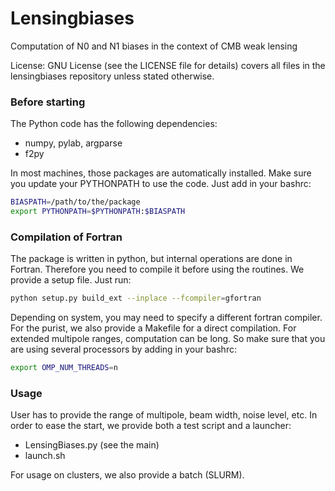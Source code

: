 Lensingbiases
==

Computation of N0 and N1 biases in the context of CMB weak lensing

License: GNU License (see the LICENSE file for details) covers all files
in the lensingbiases repository unless stated otherwise.

### Before starting
The Python code has the following dependencies:
* numpy, pylab, argparse
* f2py

In most machines, those packages are automatically installed.
Make sure you update your PYTHONPATH to use the code.
Just add in your bashrc:
```bash
BIASPATH=/path/to/the/package
export PYTHONPATH=$PYTHONPATH:$BIASPATH
```

### Compilation of Fortran
The package is written in python, but internal operations are
done in Fortran. Therefore you need to compile it before using
the routines. We provide a setup file. Just run:
```bash
python setup.py build_ext --inplace --fcompiler=gfortran
```
Depending on system, you may need to specify a different fortran compiler.
For the purist, we also provide a Makefile for a direct compilation.
For extended multipole ranges, computation can be long.
So make sure that you are using several processors by adding in your bashrc:
```bash
export OMP_NUM_THREADS=n
```

### Usage
User has to provide the range of multipole, beam width, noise level, etc.
In order to ease the start, we provide both a test script and a launcher:
* LensingBiases.py (see the main)
* launch.sh

For usage on clusters, we also provide a batch (SLURM).

